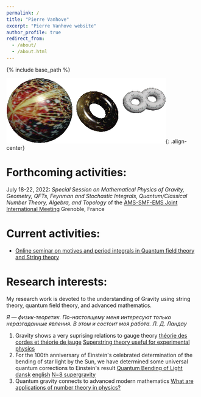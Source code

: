 ```yaml
---
permalink: /
title: "Pierre Vanhove"
excerpt: "Pierre Vanhove website"
author_profile: true
redirect_from: 
  - /about/
  - /about.html
---
```


{% include base_path %}

![string](/assets/images/string.gif){: .align-center}

Forthcoming activities:
===
July 18-22, 2022: 
*Special Session on Mathematical Physics of Gravity, Geometry, QFTs, Feynman and Stochastic Integrals, Quantum/Classical Number Theory, Algebra, and Topology* of the [AMS-SMF-EMS Joint International Meeting](https://ams-ems-smf2022.inviteo.fr) Grenoble, France

Current activities:
====
* [Online seminar on motives and period integrals in Quantum field theory and String theory](http://www.ihes.fr/~vanhove/motivefeynman.html#nexttalk)


Research interests:
=====
My research work is devoted to the understanding of Gravity using string theory, quantum field theory, and advanced mathematics.

*Я — физик-теоретик. По-настоящему меня интересуют только неразгаданные явления. В этом и состоит моя работа. Л. Д. Ландау*

1. Gravity shows a very suprising relations to gauge theory [théorie des cordes et théorie de jauge](http://www.rtflash.fr/theorie-cordes-enfin-utilisee-en-pratique/article) [Superstring theory useful for experimental physics](https://phys.org/news/2009-10-superstring-theory-experimental-physics.html)
1. For the 100th anniversary of Einstein's celebrated determination of the bending of star light by the Sun, we have determined some universal quantum corrections to Einstein's result [Quantum Bending of Light](http://physics.aps.org/synopsis-for/10.1103/PhysRevLett.114.061301)  [dansk](http://videnskab.dk/miljo-naturvidenskab/danske-forskere-beregner-lysets-bojning-med-kvantefysik) [english](http://sciencenordic.com/scientists-calculate-diffraction-light-quantum-physics) [N=8 supergravity](http://www.futura-sciences.com/magazines/matiere/infos/actu/d/physique-supergravite-elle-bonne-theorie-gravitation-quantique-19338/)
1. Quantum gravity connects to advanced modern mathematics  [What are applications of number theory in physics?](https://math.stackexchange.com/questions/462216/what-are-applications-of-number-theory-in-physics)
